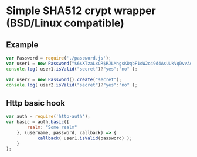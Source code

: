 # Simple SHA512 crypt wrapper (BSD/Linux compatible)

## Example
```javascript
var Password = require('./password.js');
var user1 = new Password("$6$XTzaLxCR$RJLMngsKDqbF1oW2o49d4AsUUkVqDvvAdJolu83F/U.r7G.bWKlmnAuRJuQE.SRuUlv99/OCOtg27uFY3bBji1");
console.log( user1.isValid("secret")?"yes":"no" );

var user2 = new Password().create("secret");
console.log( user2.isValid("secret")?"yes":"no" );
```

## Http basic hook
```javascript
var auth = require('http-auth');
var basic = auth.basic({
        realm: "Some realm"
    }, (username, password, callback) => { 
			callback( user1.isValid(password) ); 
    }
);
```
